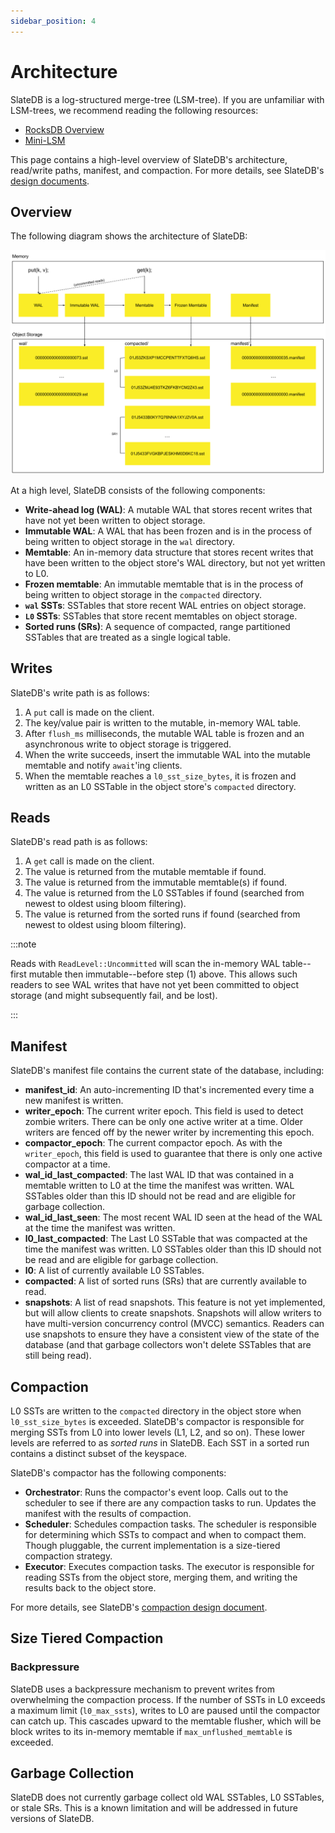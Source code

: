```yaml
---
sidebar_position: 4
---
```


# Architecture

SlateDB is a log-structured merge-tree (LSM-tree). If you are unfamiliar with LSM-trees, we recommend reading the following resources:

* [RocksDB Overview](https://github.com/facebook/rocksdb/wiki/RocksDB-Overview)
* [Mini-LSM](https://skyzh.github.io/mini-lsm/)

This page contains a high-level overview of SlateDB's architecture, read/write paths, manifest, and compaction. For more details, see SlateDB's [design documents](https://github.com/slatedb/slatedb/tree/main/docs).

## Overview

The following diagram shows the architecture of SlateDB:

![Example banner](/img/architecture.png)

At a high level, SlateDB consists of the following components:

* **Write-ahead log (WAL)**: A mutable WAL that stores recent writes that have not yet been written to object storage.
* **Immutable WAL**: A WAL that has been frozen and is in the process of being written to object storage in the `wal` directory.
* **Memtable**: An in-memory data structure that stores recent writes that have been written to the object store's WAL directory, but not yet written to L0.
* **Frozen memtable**: An immutable memtable that is in the process of being written to object storage in the `compacted` directory.
* **`wal` SSTs**: SSTables that store recent WAL entries on object storage.
* **`L0` SSTs**: SSTables that store recent memtables on object storage.
* **Sorted runs (SRs)**: A sequence of compacted, range partitioned SSTables that are treated as a single logical table.

## Writes

SlateDB's write path is as follows:

1. A `put` call is made on the client.
2. The key/value pair is written to the mutable, in-memory WAL table.
3. After `flush_ms` milliseconds, the mutable WAL table is frozen and an asynchronous write to object storage is triggered.
4. When the write succeeds, insert the immutable WAL into the mutable memtable and notify `await`'ing clients.
5. When the memtable reaches a `l0_sst_size_bytes`, it is frozen and written as an L0 SSTable in the object store's `compacted` directory.

## Reads

SlateDB's read path is as follows:

1. A `get` call is made on the client.
2. The value is returned from the mutable memtable if found.
3. The value is returned from the immutable memtable(s) if found.
4. The value is returned from the L0 SSTables if found (searched from newest to oldest using bloom filtering).
5. The value is returned from the sorted runs if found (searched from newest to oldest using bloom filtering).

:::note

Reads with `ReadLevel::Uncommitted` will scan the in-memory WAL table--first mutable then immutable--before step (1) above. This allows such readers to see WAL writes that have not yet been committed to object storage (and might subsequently fail, and be lost).

:::

## Manifest

SlateDB's manifest file contains the current state of the database, including:

* **manifest_id**: An auto-incrementing ID that's incremented every time a new manifest is written.
* **writer_epoch**: The current writer epoch. This field is used to detect zombie writers. There can be only one active writer at a time. Older writers are fenced off by the newer writer by incrementing this epoch.
* **compactor_epoch**: The current compactor epoch. As with the `writer_epoch`, this field is used to guarantee that there is only one active compactor at a time.
* **wal_id_last_compacted**: The last WAL ID that was contained in a memtable written to L0 at the time the manifest was written. WAL SSTables older than this ID should not be read and are eligible for garbage collection.
* **wal_id_last_seen**: The most recent WAL ID seen at the head of the WAL at the time the manifest was written.
* **l0_last_compacted**: The Last L0 SSTable that was compacted at the time the manifest was written. L0 SSTables older than this ID should not be read and are eligible for garbage collection.
* **l0**: A list of currently available L0 SSTables.
* **compacted**: A list of sorted runs (SRs) that are currently available to read.
* **snapshots**: A list of read snapshots. This feature is not yet implemented, but will allow clients to create snapshots. Snapshots will allow writers to have multi-version concurrency control (MVCC) semantics. Readers can use snapshots to ensure they have a consistent view of the state of the database (and that garbage collectors won't delete SSTables that are still being read).

## Compaction

L0 SSTs are written to the `compacted` directory in the object store when `l0_sst_size_bytes` is exceeded. SlateDB's compactor is responsible for merging SSTs from L0 into lower levels (L1, L2, and so on). These lower levels are referred to as _sorted runs_ in SlateDB. Each SST in a sorted run contains a distinct subset of the keyspace.

SlateDB's compactor has the following components:

* **Orchestrator**: Runs the compactor's event loop. Calls out to the scheduler to see if there are any compaction tasks to run. Updates the manifest with the results of compaction.
* **Scheduler**: Schedules compaction tasks. The scheduler is responsible for determining which SSTs to compact and when to compact them. Though pluggable, the current implementation is a size-tiered compaction strategy.
* **Executor**: Executes compaction tasks. The executor is responsible for reading SSTs from the object store, merging them, and writing the results back to the object store.

For more details, see SlateDB's [compaction design document](https://github.com/slatedb/slatedb/blob/main/docs/0002-compaction.md).

## Size Tiered Compaction

### Backpressure

SlateDB uses a backpressure mechanism to prevent writes from overwhelming the compaction process. If the number of SSTs in L0 exceeds a maximum limit (`l0_max_ssts`), writes to L0 are paused until the compactor can catch up. This cascades upward to the memtable flusher, which will be block writes to its in-memory memtable if `max_unflushed_memtable` is exceeded.

## Garbage Collection

SlateDB does not currently garbage collect old WAL SSTables, L0 SSTables, or stale SRs. This is a known limitation and will be addressed in future versions of SlateDB.